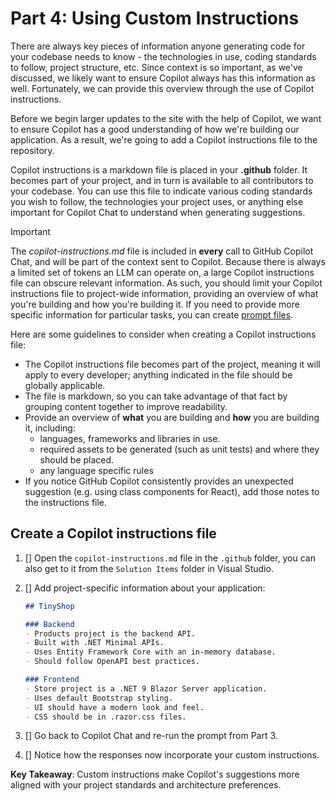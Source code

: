 # Part 4: Using Custom Instructions

There are always key pieces of information anyone generating code for your codebase needs to know - the technologies in use, coding standards to follow, project structure, etc. Since context is so important, as we've discussed, we likely want to ensure Copilot always has this information as well. Fortunately, we can provide this overview through the use of Copilot instructions.

Before we begin larger updates to the site with the help of Copilot, we want to ensure Copilot has a good understanding of how we're building our application. As a result, we're going to add a Copilot instructions file to the repository.

Copilot instructions is a markdown file is placed in your **.github** folder. It becomes part of your project, and in turn is available to all contributors to your codebase. You can use this file to indicate various coding standards you wish to follow, the technologies your project uses, or anything else important for Copilot Chat to understand when generating suggestions.

> [!IMPORTANT]
> The *copilot-instructions.md* file is included in **every** call to GitHub Copilot Chat, and will be part of the context sent to Copilot. Because there is always a limited set of tokens an LLM can operate on, a large Copilot instructions file can obscure relevant information. As such, you should limit your Copilot instructions file to project-wide information, providing an overview of what you're building and how you're building it. If you need to provide more specific information for particular tasks, you can create [prompt files](https://docs.github.com/copilot/customizing-copilot/adding-repository-custom-instructions-for-github-copilot?tool=vscode#about-prompt-files).

Here are some guidelines to consider when creating a Copilot instructions file:

- The Copilot instructions file becomes part of the project, meaning it will apply to every developer; anything indicated in the file should be globally applicable.
- The file is markdown, so you can take advantage of that fact by grouping content together to improve readability.
- Provide an overview of **what** you are building and **how** you are building it, including:
    - languages, frameworks and libraries in use.
    - required assets to be generated (such as unit tests) and where they should be placed.
    - any language specific rules
- If you notice GitHub Copilot consistently provides an unexpected suggestion (e.g. using class components for React), add those notes to the instructions file.

## Create a Copilot instructions file

1. [] Open the `copilot-instructions.md` file in the `.github` folder, you can also get to it from the `Solution Items` folder in Visual Studio.
2. [] Add project-specific information about your application:

    ```markdown
    ## TinyShop

    ### Backend
    - Products project is the backend API.
    - Built with .NET Minimal APIs.
    - Uses Entity Framework Core with an in-memory database.
    - Should follow OpenAPI best practices.

    ### Frontend
    - Store project is a .NET 9 Blazor Server application.
    - Uses default Bootstrap styling.
    - UI should have a modern look and feel.
    - CSS should be in .razor.css files.
    ```

3. [] Go back to Copilot Chat and re-run the prompt from Part 3.
4. [] Notice how the responses now incorporate your custom instructions.

**Key Takeaway**: Custom instructions make Copilot's suggestions more aligned with your project standards and architecture preferences.
